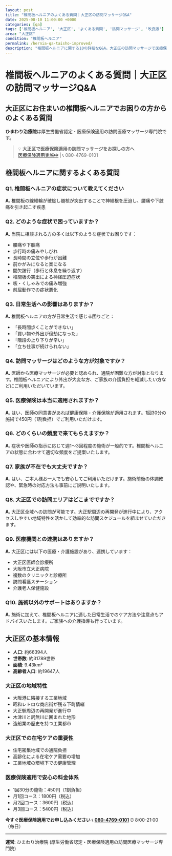 ```yaml
---
layout: post
title: "椎間板ヘルニアのよくある質問｜大正区の訪問マッサージQ&A"
date: 2025-08-10 11:00:00 +0000
categories: [qa]
tags: ['椎間板ヘルニア', '大正区', 'よくある質問', '訪問マッサージ', '改良版']
area: "大正区"
condition: "椎間板ヘルニア"
permalink: /hernia-qa-taisho-improved/
description: "椎間板ヘルニアに関する10の詳細なQ&A。大正区の訪問マッサージで医療保険適用、症状緩和をサポート。改良版で更に詳しく解説。"
---
```


# 椎間板ヘルニアのよくある質問｜大正区の訪問マッサージQ&A

## 大正区にお住まいの椎間板ヘルニアでお困りの方からのよくある質問

**ひまわり治療院**は厚生労働省認定・医療保険適用の訪問医療マッサージ専門院です。

> 💡 **大正区で医療保険適用の訪問マッサージをお探しの方へ**  
> [医療保険適用実施中](https://peraichi.com/landing_pages/view/himawari-massage) | 📞 080-4769-0101

## 椎間板ヘルニアに関するよくある質問

### Q1. 椎間板ヘルニアの症状について教えてください
**A.** 椎間板の線維輪が破綻し髄核が突出することで神経根を圧迫し、腰痛や下肢痛を引き起こす疾患

### Q2. どのような症状で困っていますか？
**A.** 当院に相談される方の多くは以下のような症状でお困りです：
- 腰痛や下肢痛
- 歩行時の痛みやしびれ
- 長時間の立位や歩行が困難
- 前かがみになると楽になる
- 間欠跛行（歩行と休息を繰り返す）
- 椎間板の突出による神経圧迫症状
- 咳・くしゃみでの痛み増強
- 前屈動作での症状悪化

### Q3. 日常生活への影響はありますか？
**A.** 椎間板ヘルニアの方が日常生活で感じる困りごと：
- 「長時間歩くことができない」
- 「買い物や外出が億劫になった」
- 「階段の上り下りが辛い」
- 「立ち仕事が続けられない」

### Q4. 訪問マッサージはどのような方が対象ですか？
**A.** 医師から医療マッサージが必要と認められ、通院が困難な方が対象となります。椎間板ヘルニアにより外出が大変な方、ご家族の介護負担を軽減したい方などにご利用いただいています。

### Q5. 医療保険は本当に適用されますか？
**A.** はい、医師の同意書があれば健康保険・介護保険が適用されます。1回30分の施術で450円（1割負担）でご利用いただけます。

### Q6. どのくらいの頻度で来てもらえますか？
**A.** 症状や医師の指示に応じて週1〜3回程度の施術が一般的です。椎間板ヘルニアの状態に合わせて適切な頻度をご提案いたします。

### Q7. 家族が不在でも大丈夫ですか？
**A.** はい、ご本人様お一人でも安心してご利用いただけます。施術前後の体調確認や、緊急時の対応方法も事前にご説明いたします。

### Q8. 大正区での訪問エリアはどこまでですか？
**A.** 大正区全域への訪問が可能です。大正駅周辺の再開発が進行中により、アクセスしやすい地域特性を活かして効率的な訪問スケジュールを組ませていただきます。

### Q9. 医療機関との連携はありますか？
**A.** 大正区には以下の医療・介護施設があり、連携しています：
- 大正区医師会診療所
- 大阪市立大正病院
- 複数のクリニックと診療所
- 訪問看護ステーション
- 介護老人保健施設

### Q10. 施術以外のサポートはありますか？
**A.** 施術に加えて、椎間板ヘルニアに適した日常生活でのケア方法や注意点もアドバイスいたします。ご家族への介護指導も行っています。

## 大正区の基本情報
- **人口**: 約66394人
- **世帯数**: 約31789世帯
- **面積**: 9.43km²
- **高齢者人口**: 約19647人

### 大正区の地域特性
- 大阪港に隣接する工業地域
- 昭和レトロな商店街が残る下町情緒
- 大正駅周辺の再開発が進行中
- 木津川と尻無川に囲まれた地形
- 造船業の歴史を持つ工業都市

### 大正区での在宅ケアの重要性
- 住宅密集地域での通院負担
- 高齢化による在宅ケア需要の増加
- 工業地域の環境下での健康管理

### 医療保険適用で安心の料金体系
- 1回30分の施術：450円（1割負担）
- 月1回コース：1800円（税込）
- 月2回コース：3600円（税込）
- 月3回コース：5400円（税込）

**今すぐ医療保険適用でお申し込みください**
📞 **[080-4769-0101](tel:080-4769-0101)**
⏰ 8:00-21:00（毎日）

---
**運営**: ひまわり治療院 (厚生労働省認定・医療保険適用の訪問医療マッサージ専門院)